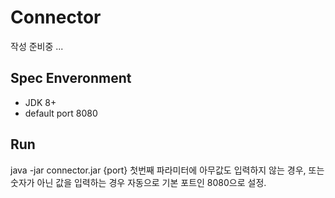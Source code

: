 # Connector

작성 준비중 ...

## Spec Enveronment
- JDK 8+
- default port 8080

## Run
java -jar connector.jar {port}
첫번째 파라미터에 아무값도 입력하지 않는 경우, 또는 숫자가 아닌 값을 입력하는 경우 자동으로 기본 포트인 8080으로 설정.
